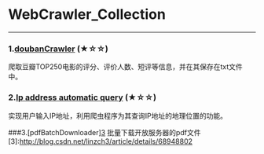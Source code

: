 # WebCrawler_Collection
--------------------------------------
### 1.[doubanCrawler][1] (★☆☆)
爬取豆瓣TOP250电影的评分、评价人数、短评等信息，并在其保存在txt文件中。

[1]:http://blog.csdn.net/linzch3/article/details/62444947

### 2.[Ip address automatic query][2] (★☆☆)
实现用户输入IP地址，利用爬虫程序为其查询IP地址的地理位置的功能。

[2]:http://blog.csdn.net/linzch3/article/details/62273278


###3.[pdfBatchDownloader][3](☆☆☆)
批量下载开放服务器的pdf文件
[3]:http://blog.csdn.net/linzch3/article/details/68948802







